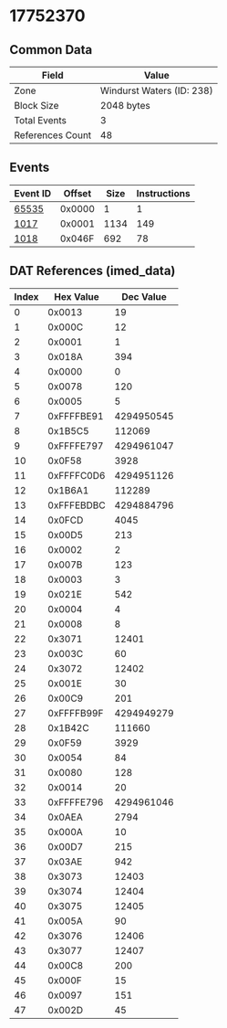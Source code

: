 # 17752370

## Common Data

| Field            | Value                     |
|------------------|---------------------------|
| Zone             | Windurst Waters (ID: 238) |
| Block Size       | 2048 bytes                |
| Total Events     | 3                         |
| References Count | 48                        |

## Events

| Event ID            | Offset   |   Size |   Instructions |
|---------------------|----------|--------|----------------|
| [65535](./65535.md) | 0x0000   |      1 |              1 |
| [1017](./1017.md)   | 0x0001   |   1134 |            149 |
| [1018](./1018.md)   | 0x046F   |    692 |             78 |

## DAT References (imed_data)

|   Index | Hex Value   |   Dec Value |
|---------|-------------|-------------|
|       0 | 0x0013      |          19 |
|       1 | 0x000C      |          12 |
|       2 | 0x0001      |           1 |
|       3 | 0x018A      |         394 |
|       4 | 0x0000      |           0 |
|       5 | 0x0078      |         120 |
|       6 | 0x0005      |           5 |
|       7 | 0xFFFFBE91  |  4294950545 |
|       8 | 0x1B5C5     |      112069 |
|       9 | 0xFFFFE797  |  4294961047 |
|      10 | 0x0F58      |        3928 |
|      11 | 0xFFFFC0D6  |  4294951126 |
|      12 | 0x1B6A1     |      112289 |
|      13 | 0xFFFEBDBC  |  4294884796 |
|      14 | 0x0FCD      |        4045 |
|      15 | 0x00D5      |         213 |
|      16 | 0x0002      |           2 |
|      17 | 0x007B      |         123 |
|      18 | 0x0003      |           3 |
|      19 | 0x021E      |         542 |
|      20 | 0x0004      |           4 |
|      21 | 0x0008      |           8 |
|      22 | 0x3071      |       12401 |
|      23 | 0x003C      |          60 |
|      24 | 0x3072      |       12402 |
|      25 | 0x001E      |          30 |
|      26 | 0x00C9      |         201 |
|      27 | 0xFFFFB99F  |  4294949279 |
|      28 | 0x1B42C     |      111660 |
|      29 | 0x0F59      |        3929 |
|      30 | 0x0054      |          84 |
|      31 | 0x0080      |         128 |
|      32 | 0x0014      |          20 |
|      33 | 0xFFFFE796  |  4294961046 |
|      34 | 0x0AEA      |        2794 |
|      35 | 0x000A      |          10 |
|      36 | 0x00D7      |         215 |
|      37 | 0x03AE      |         942 |
|      38 | 0x3073      |       12403 |
|      39 | 0x3074      |       12404 |
|      40 | 0x3075      |       12405 |
|      41 | 0x005A      |          90 |
|      42 | 0x3076      |       12406 |
|      43 | 0x3077      |       12407 |
|      44 | 0x00C8      |         200 |
|      45 | 0x000F      |          15 |
|      46 | 0x0097      |         151 |
|      47 | 0x002D      |          45 |
